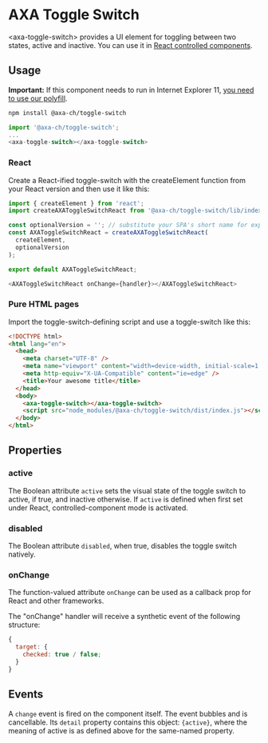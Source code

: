 # AXA Toggle Switch

&lt;axa-toggle-switch&gt; provides a UI element for toggling between two states, active and inactive.
You can use it in [React controlled components](https://reactjs.org/docs/forms.html#controlled-components).

## Usage

**Important:** If this component needs to run in Internet Explorer 11, [you need to use our polyfill](https://github.com/axa-ch/patterns-library/tree/develop/src/components/05-utils/polyfill).

```bash
npm install @axa-ch/toggle-switch
```

```js
import '@axa-ch/toggle-switch';
...
<axa-toggle-switch></axa-toggle-switch>
```

### React

Create a React-ified toggle-switch with the createElement function from your React version and then use it like this:

```js
import { createElement } from 'react';
import createAXAToggleSwitchReact from '@axa-ch/toggle-switch/lib/index.react';

const optionalVersion = ''; // substitute your SPA's short name for explicit versioning
const AXAToggleSwitchReact = createAXAToggleSwitchReact(
  createElement,
  optionalVersion
);

export default AXAToggleSwitchReact;
```

```js
<AXAToggleSwitchReact onChange={handler}></AXAToggleSwitchReact>
```

### Pure HTML pages

Import the toggle-switch-defining script and use a toggle-switch like this:

```html
<!DOCTYPE html>
<html lang="en">
  <head>
    <meta charset="UTF-8" />
    <meta name="viewport" content="width=device-width, initial-scale=1.0" />
    <meta http-equiv="X-UA-Compatible" content="ie=edge" />
    <title>Your awesome title</title>
  </head>
  <body>
    <axa-toggle-switch></axa-toggle-switch>
    <script src="node_modules/@axa-ch/toggle-switch/dist/index.js"></script>
  </body>
</html>
```

## Properties

### active

The Boolean attribute `active` sets the visual state of the toggle switch to active, if true, and inactive otherwise.
If `active` is defined when first set under React, controlled-component mode is activated.

### disabled

The Boolean attribute `disabled`, when true, disables the toggle switch natively.

### onChange

The function-valued attribute `onChange` can be used as a callback prop for React and other frameworks.

The "onChange" handler will receive a synthetic event of the following structure:

```js
{
  target: {
    checked: true / false;
  }
}
```

## Events

A `change` event is fired on the component itself. The event bubbles and is cancellable. Its `detail` property contains
this object: `{active}`, where the meaning of active is as defined above for the same-named property.
